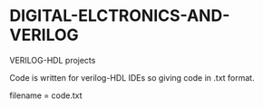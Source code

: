 # DIGITAL-ELCTRONICS-AND-VERILOG
VERILOG-HDL projects

Code is written for verilog-HDL IDEs so giving code in .txt format.

filename = code.txt
 
